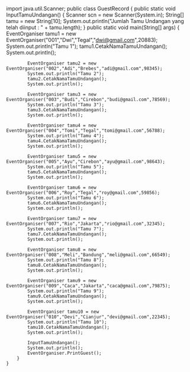 import java.util.Scanner;
public class GuestRecord {
        public static void InputTamuUndangan() {
            Scanner scn = new Scanner(System.in);
            String[] tamu = new String[10];
            System.out.println("Jumlah Tamu Undangan yang telah diinput : " + tamu.length);
        }
        public static void main(String[] args) {
            EventOrganiser tamu1 = new EventOrganiser("001","Dwi","Tegal","dwi@gmail.com",20883);
            System.out.println("Tamu 1");
            tamu1.CetakNamaTamuUndangan();
            System.out.println();

            EventOrganiser tamu2 = new EventOrganiser("002","Adi","Brebes","adi@gmail.com",98345);
            System.out.println("Tamu 2");
            tamu2.CetakNamaTamuUndangan();
            System.out.println();

            EventOrganiser tamu3 = new EventOrganiser("003","Budi","Cirebon","budi@gmail.com",78569);
            System.out.println("Tamu 3");
            tamu3.CetakNamaTamuUndangan();
            System.out.println();

            EventOrganiser tamu4 = new EventOrganiser("004","Tomi","Tegal","tomi@gmail.com",56788);
            System.out.println("Tamu 4");
            tamu4.CetakNamaTamuUndangan();
            System.out.println();

            EventOrganiser tamu5 = new EventOrganiser("005","Ayu","Cirebon","ayu@gmail.com",98643);
            System.out.println("Tamu 5");
            tamu5.CetakNamaTamuUndangan();
            System.out.println();

            EventOrganiser tamu6 = new EventOrganiser("006","Roy","Tegal","roy@gmail.com",59856);
            System.out.println("Tamu 6");
            tamu6.CetakNamaTamuUndangan();
            System.out.println();

            EventOrganiser tamu7 = new EventOrganiser("007","Rio","Jakarta","rio@gmail.com",32345);
            System.out.println("Tamu 7");
            tamu7.CetakNamaTamuUndangan();
            System.out.println();

            EventOrganiser tamu8 = new EventOrganiser("008","Meli","Bandung","meli@gmail.com",66549);
            System.out.println("Tamu 8");
            tamu8.CetakNamaTamuUndangan();
            System.out.println();

            EventOrganiser tamu9 = new EventOrganiser("009","Caca","Jakarta","caca@gmail.com",79875);
            System.out.println("Tamu 9");
            tamu9.CetakNamaTamuUndangan();
            System.out.println();

            EventOrganiser tamu10 = new EventOrganiser("010","Devi","Cianjur","devi@gmail.com",22345);
            System.out.println("Tamu 10");
            tamu10.CetakNamaTamuUndangan();
            System.out.println();

            InputTamuUndangan();
            System.out.println();
            EventOrganiser.PrintGuest();
        }
    }
